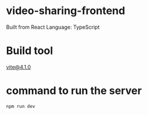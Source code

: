 # video-sharing-frontend
Built from React
Language: TypeScript

# Build tool
vite@4.1.0

# command to run the server
`npm run dev`
